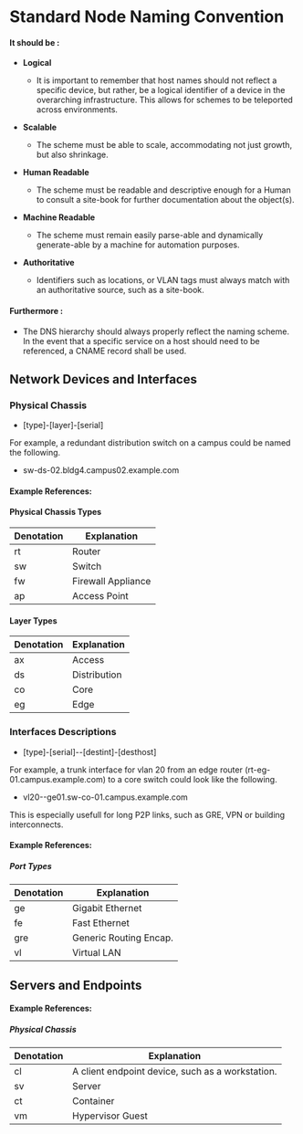# Standard Node Naming Convention

#### It should be :

* **Logical**
  - It is important to remember that host names should not reflect a specific device, but rather, 
    be a logical identifier of a device in the overarching infrastructure. 
    This allows for schemes to be teleported across environments.

* **Scalable**
  - The scheme must be able to scale, accommodating not just growth, but also shrinkage.

* **Human Readable**
  - The scheme must be readable and descriptive enough for a Human to consult a site-book 
    for further documentation about the object(s).

* **Machine Readable**
  - The scheme must remain easily parse-able and dynamically generate-able 
    by a machine for automation purposes.

* **Authoritative**
  - Identifiers such as locations, or VLAN tags must always match with 
    an authoritative source, such as a site-book.

#### Furthermore :
* The DNS hierarchy should always properly reflect the naming scheme. 
  In the event that a specific service on a host should need to be referenced, 
  a CNAME record shall be used.




## Network Devices and Interfaces

### Physical Chassis

* [type]-[layer]-[serial]

For example, a redundant distribution switch on a campus could be named the following.

* sw-ds-02.bldg4.campus02.example.com


#### Example References:

#### Physical Chassis Types
Denotation  |   Explanation
          --|--
rt          |   Router
sw          |   Switch
fw          |   Firewall Appliance
ap          |   Access Point

#### Layer Types
Denotation  |   Explanation
          --|-- 
ax          |   Access
ds          |   Distribution
co          |   Core
eg          |   Edge


### Interfaces Descriptions
 
* [type]-[serial]--[destint]-[desthost] 

For example, a trunk interface for vlan 20 from an edge router (rt-eg-01.campus.example.com) 
to a core switch could look like the following.

* vl20--ge01.sw-co-01.campus.example.com

This is especially usefull for long P2P links, such as GRE, VPN or building interconnects. 


#### Example References:

##### Port Types
Denotation  |  Explanation
          --|--
ge          |  Gigabit Ethernet
fe          |  Fast Ethernet
gre         |  Generic Routing Encap.
vl          |  Virtual LAN



## Servers and Endpoints







#### Example References:

##### Physical Chassis
Denotation  |   Explanation
          --|--
cl          |  A client endpoint device, such as a workstation.
sv          |  Server
ct          |  Container
vm          |  Hypervisor Guest

